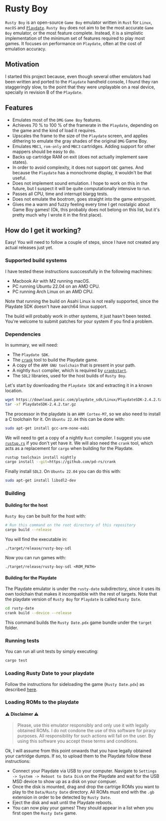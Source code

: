 # Rusty Boy

`Rusty Boy` is an open-source `Game Boy` emulator written in `Rust` for `Linux`, `macOS` and [`Playdate`](https://play.date).
`Rusty Boy` does not aim to be the most accurate `Game Boy` emulator, or the most feature complete. Instead,
it is a simplistic implementation of the minimum set of features required to play most games. It focuses
on performance on `Playdate`, often at the cost of emulation accuracy.

## Motivation

I started this project because, even though several other emulators had been written and ported to the
`Playdate` handheld console, I found they ran staggeringly slow, to the point that they were unplayable on
a real device, specially in revision B of the `Playdate`.

## Features

- Emulates most of the `DMG` `Game Boy` features.
- Achieves 70 % to 100 % of the framerate in the `Playdate`, depending on the game and the kind of load it requires.
- Upscales the frame to the size of the `Playdate` screen, and applies dithering to emulate the gray shades of the
original `DMG` Game Boy.
- Emulates `MBC1`, `rom-only` and `MBC3` cartridges. Adding support for other mappers should be easy to do.
- Backs up cartridge RAM on exit (does not actually implement save states).
- In order to avoid complexity, it does not support `GBC` games. And because the `Playdate` has a monochrome
display, it wouldn't be that useful.
- Does not implement sound emulation. I hope to work on this in the future, but I suspect it will be quite
computationally intensive to run.
- Passes all CPU, time and interrupt blargg tests.
- Does not emulate the bootrom, goes straight into the game entrypoint.
- Gives me a warm and fuzzy feeling every time I get nostalgic about Game Boy games! (Ok, this probably
does not belong on this list, but it's pretty much why I wrote it in the first place).

## How do I get it working?

Easy! You will need to follow a couple of steps, since I have not created any actual releases just yet.

### Supported build systems

I have tested these instructions susccessfully in the following machines:
- Macbook Air with M2 running macOS.
- PC running Ubuntu 22.04 on an AMD CPU.
- PC running Arch Linux on an AMD CPU.

Note that running the build on Asahi Linux is not really supported, since the Playdate SDK doesn't
have aarch64 linux support.

The build will probably work in other systems, it just hasn't been tested. You're welcome to submit
patches for your system if you find a problem.

### Dependencies

In summary, we will need:
- The `Playdate SDK`.
- The [`crank`](https://github.com/pd-rs/crank) tool to build the Playdate game.
- A copy of the `ARM GNU toolchain` that is present in your path.
- A nightly `Rust` compiler, which is required by [`crankstart`](https://github.com/pd-rs/crankstart.git).
- The `SDL2` libraries, used for the host builds of `Rusty Boy`.

Let's start by downloading the `Playdate SDK` and extracting it in a known location.

```sh
wget https://download.panic.com/playdate_sdk/Linux/PlaydateSDK-2.4.2.tar.gz
tar -xf PlaydateSDK-2.4.2.tar.gz
```

The processor in the playdate is an `ARM Cortex-M7`, so we also need to install a C toolchain for it.
On `Ubuntu 22.04` this can be done with:

```sh
sudo apt-get install gcc-arm-none-eabi
```

We will need to get a copy of a nightly `Rust` compiler. I suggest you use [`rustup.rs`](https://rustup.rs)
if you don't yet have it. We will also need the `crank` tool, which acts as a replacement for `cargo`
when building for the Playdate.

```sh
rustup toolchain install nightly
cargo install --git=https://github.com/pd-rs/crank
```

Finally install `SDL2`. On `Ubuntu 22.04` you can do this with:

```sh
sudo apt-get install libsdl2-dev
```

### Building

#### Building for the host

`Rusty Boy` can be built for the host with:

```sh
# Run this command on the root directory of this repository
cargo build --release
```

You will find the executable in:

```
./target/release/rusty-boy-sdl
```

Now you can run games with:

```
./target/release/rusty-boy-sdl <ROM_PATH>
```

#### Building for the Playdate

The Playdate emulator is under the `rusty-date` subdirectory, since it uses its own toolchain that
makes it incompatible with the rest of targets. Note that the playdate version of `Rusty Boy` for
`Playdate` is called `Rusty Date`.

```sh
cd rusty-date
crank build --device --release
```

This command builds the `Rusty Date.pdx` game bundle under the `target` folder.

### Running tests

You can run all unit tests by simply executing:

```sh
cargo test
```

### Loading Rusty Date to your playdate

Follow the instructions for sideloading the game (`Rusty Date.pdx`) as described
[here](https://help.play.date/games/sideloading/).

### Loading ROMs to the playdate

#### :warning: Disclaimer :warning:

>Please, use this emulator responsibly and only use it with legally obtained ROMs. I do not condone the
use of this software for piracy purposes. All responsibility for such actions will fall on the user.
By using this software you accept these terms and conditions.

Ok, I will assume from this point onwards that you have legally obtained your cartridge dumps. If so,
to upload them to the Playdate follow these instructions:

- Connect your Playdate via USB to your computer. Navigate to `Settings -> System -> Reboot to Data Disk`
on the Playdate and wait for the USB MSD device to show up as a disk on your compuer.
- Once the disk is mounted, drag and drop the cartrige ROMs you want to play to the `Data/Rusty Date`
directory. All ROMs must end with the `.gb` extension in order to be detected by `Rusty Date`.
- Eject the disk and wait until the Playdate reboots.
- You can now play your games! They should appear in a list when you first open the `Rusty Date` game.
